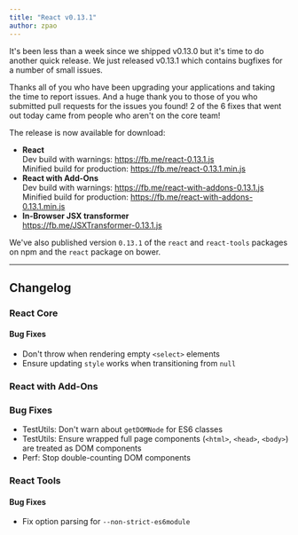 ```yaml
---
title: "React v0.13.1"
author: zpao
---
```


It's been less than a week since we shipped v0.13.0 but it's time to do another quick release. We just released v0.13.1 which contains bugfixes for a number of small issues.

Thanks all of you who have been upgrading your applications and taking the time to report issues. And a huge thank you to those of you who submitted pull requests for the issues you found! 2 of the 6 fixes that went out today came from people who aren't on the core team!

The release is now available for download:

* **React**  
  Dev build with warnings: <https://fb.me/react-0.13.1.js>  
  Minified build for production: <https://fb.me/react-0.13.1.min.js>  
* **React with Add-Ons**  
  Dev build with warnings: <https://fb.me/react-with-addons-0.13.1.js>  
  Minified build for production: <https://fb.me/react-with-addons-0.13.1.min.js>  
* **In-Browser JSX transformer**  
  <https://fb.me/JSXTransformer-0.13.1.js>

We've also published version `0.13.1` of the `react` and `react-tools` packages on npm and the `react` package on bower.

- - -

## Changelog

### React Core

#### Bug Fixes

* Don't throw when rendering empty `<select>` elements
* Ensure updating `style` works when transitioning from `null`

### React with Add-Ons

### Bug Fixes

* TestUtils: Don't warn about `getDOMNode` for ES6 classes
* TestUtils: Ensure wrapped full page components (`<html>`, `<head>`, `<body>`) are treated as DOM components
* Perf: Stop double-counting DOM components

### React Tools

#### Bug Fixes

* Fix option parsing for `--non-strict-es6module`

